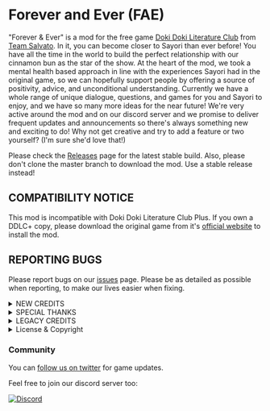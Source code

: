 # Forever and Ever (FAE)
"Forever & Ever" is a mod for the free game [Doki Doki Literature Club](https://www.ddlc.moe) from [Team Salvato](http://teamsalvato.com/). In it, you can become closer to Sayori than ever before! You have all the time in the world to build the perfect relationship with our cinnamon bun as the star of the show. At the heart of the mod, we took a mental health based approach in line with the experiences Sayori had in the original game, so we can hopefully support people by offering a source of positivity, advice, and unconditional understanding. 
Currently we have a whole range of unique dialogue, questions, and games for you and Sayori to enjoy, and we have so many more ideas for the near future! We're very active around the mod and on our discord server and we promise to deliver frequent updates and announcements so there's always something new and exciting to do! 
Why not get creative and try to add a feature or two yourself? (I'm sure she'd love that!)

Please check the [Releases](https://github.com/ForeverAndEverTeam/fae-mod/releases) page for the latest stable build.
Also, please don't clone the master branch to download the mod. 
Use a stable release instead!

## СOMPATIBILITY NOTICE 
This mod is incompatible with Doki Doki Literature Club Plus. 
If you own a DDLC+ copy, please download the original game from it's [official website](https://ddlc.moe) to install the mod.

## REPORTING BUGS
Please report bugs on our [issues](https://github.com/ForeverAndEverTeam/fae-mod/issues) page.
Please be as detailed as possible when reporting, to make our lives easier when fixing.

<details>
  <summary>NEW CREDITS</summary>
  
## DIRECTOR

[Orcaramelo](https://github.com/Orcaramelo)

## PROGRAMMING

[Nathan](https://github.com/TRIDENT1313) (Lead)

## ART

[Orcaramelo](https://github.com/Orcaramelo) (Lead), [Nemu-sus](https://github.com/Nemu-sus)

## MUSIC

SlightlyAmiss (Theme), [Multimokia](https://github.com/multimokia) (Music box loop)

## WRITING

Sayori, [Orcaramelo](https://github.com/Orcaramelo), [Emilia/Monika (EYLO)](https://www.reddit.com/u/EmiliaMonika?utm_medium=android_app&utm_source=share), [Otter](https://github.com/my-otter-self), [Nathan](https://github.com/TRIDENT1313), Sobb

</details>

<details>
  <summary>SPECIAL THANKS</summary>
  
[Emilia/Monika (EYLO)](https://www.reddit.com/u/EmiliaMonika?utm_medium=android_app&utm_source=share), [Nathan](https://github.com/TRIDENT1313)


Team Salvato and Team Monika, The "Just Natsuki" team, Independent supporters of "Just {doki_name}" mod, The Ren'Py developer team, The Reddit DDLC community, The Russian DDLC community

</details>

<details>
  <summary>LEGACY CREDITS</summary>

## Project Lead:
Alexander Osipov (aka AlexanDDOS, GitHub, Reddit, VK, FB)

## Programming:

AlexanDDOS

vignedev

Dan Salvato (original scripts)

DDLC Mod Template team (mod base)

ElReyZero (small fixes)

## Old Sayori Sprite Artists:

Excluded since 0.4.0

Fj0rd_ (Reddit, the original Sayori art)

AlexanDDOS (Sprite compositor & editor)

## New Sayori Sprite Artists:

Orcaramelo

Nemu-sus

AlexanDDOS (Sprite compositor)

## Misc Arts & Edits:

AlexanDDOS (Sprite edits)

Team Salvato artists (original sprites)

Lucian Pavel (Santa hat original model, excluded from the stable version)

## Writers (without proofreading and translation):

AlexanDDOS

Orcaramelo

Venus

## Proofreaders:

tberriman

vermicellibug

Atlas

## Translators:

AlexanDDOS (Russian, Esperanto & Toki Pona (WIP))

Vova Petelin (Russian)
ElReyZero (Spanish)

littlebin (Chinese)

## SFX:

Pipe98x (drawing cross)

sirrealist2 (drawing circle/line)

## Testers & Platinum Troubleshooters:

AlexanDDOS

Leon9023 (Reddit, VK)

Evgeny Zotov

littlebin

MarioXenobladefan614

</details>

<details>
  <summary>License & Copyright</summary>
  
See "LICENSE" for license information

Made in accordance with Team Salvato's IP Guidelines

Copyright (c) 2018-2022 Alexander Osipov and the other creators

</details>

### Community
You can [follow us on twitter](https://twitter.com/JustSayoriDev) for game updates.

Feel free to join our discord server too:

 [![Discord](banner)](https://discord.gg/ZqfEddFKux)
